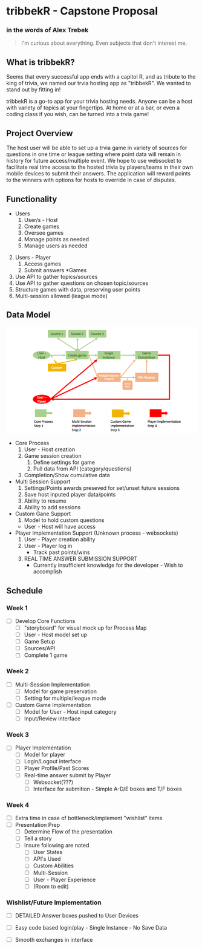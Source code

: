 # tribbekR - Capstone Proposal

### in the words of Alex Trebek
>I'm curious about everything. Even subjects that don't interest me.

## What is tribbekR?
Seems that every successful app ends with a capitol R, and as tribute to the king of trivia, we named our trvia hosting app as "tribbekR". We wanted to stand out by fitting in!

tribbekR is a go-to app for your trivia hosting needs. Anyone can be a host with variety of topics at your fingertips. At home or at a bar, or even a coding class if you wish, can be turned into a trvia game!

## Project Overview
The host user will be able to set up a trvia game in variety of sources for questions in one time or league setting where point data will remain in history for future access/multiple event. We hope to use websocket to facilitate real time access to the hosted trivia by players/teams in their own mobile devices to submit their answers. The application will reward points to the winners with options for hosts to override in case of disputes.

## Functionality
* Users
  1. User/s - Host
    1. Create games
    2.  Oversee games
    3. Manage points as needed
    4. Manage users as needed
 2. Users - Player
     1. Access games
     2. Submit answers
*Games
 1. Use API to gather topics/sources
 2. Use API to gather questions on chosen topic/sources
 3. Structure games with data, preserving user points
 4. Multi-session allowed (league mode)

## Data Model
![data model for tribbekR](ProposalItems/Capston%20Proposal%20-%20Process%20Map.png)
* Core Process 
    1. User - Host creation
    2. Game session creation
        1. Define settings for game
        2. Pull data from API (category/questions)
    3. Completion/Show cumulative data
* Multi Session Support
  1. Settings/Points awards preseved for set/unset future sessions
    1. Save host inputed player data/points
    2. Ability to resume
    3. Ability to add sessions
* Custom Gane Support
    1. Model to hold custom questions
    * User - Host will have access
* Player Implementation Support (Unknown process - websockets)
    1. User - Player creation ability
    2. User - Player log in
        * Track past points/wins
    3. REAL TIME ANSWER SUBMISSION SUPPORT
        * Currently insufficient knowledge for the developer - Wish to accomplish

## Schedule

### Week 1
- [ ] Develop Core Functions
    - [ ] "storyboard" for visual mock up for Process Map
    - [ ] User - Host model set up
    - [ ] Game Setup
    - [ ] Sources/API
    - [ ] Complete 1 game

### Week 2
- [ ] Multi-Session Implementation
    - [ ] Model for game preservation
    - [ ] Setting for multiple/league mode
- [ ] Custom Game Implementation
    - [ ] Model for User - Host input category
    - [ ] Input/Review interface

### Week 3
- [ ] Player Implementation
    - [ ] Model for player
    - [ ] Login/Logout interface
    - [ ] Player Profile/Past Scores
    - [ ] Real-time answer submit by Player
        - [ ] Websocket(???)
        - [ ] Interface for submition - Simple A-D/E boxes and T/F boxes

### Week 4
- [ ] Extra time in case of bottleneck/implement "wishlist" items
- [ ] Presentation Prep
    - [ ] Determine Flow of the presentation
    - [ ] Tell a story
    - [ ] Insure following are noted
      - [ ] User States
      - [ ] API's Used
      - [ ] Custom Abilities
      - [ ] Multi-Session
      - [ ] User - Player Experience
      - [ ] (Room to edit)

### Wishlist/Future Implementation
- [ ] DETAILED Answer boxes pushed to User Devices
- [ ] Easy code based login/play - Single Instance - No Save Data
- [ ] Smooth exchanges in interface
 
